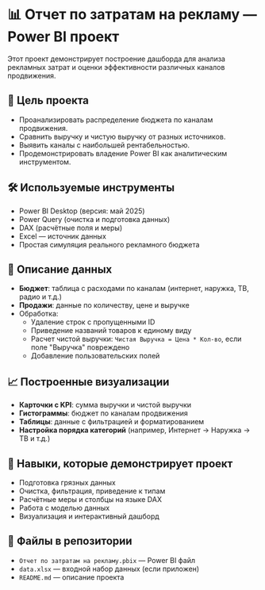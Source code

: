 # 📊 Отчет по затратам на рекламу — Power BI проект

Этот проект демонстрирует построение дашборда для анализа рекламных затрат и оценки эффективности различных каналов продвижения.

## 🎯 Цель проекта

- Проанализировать распределение бюджета по каналам продвижения.
- Сравнить выручку и чистую выручку от разных источников.
- Выявить каналы с наибольшей рентабельностью.
- Продемонстрировать владение Power BI как аналитическим инструментом.

## 🛠 Используемые инструменты

- Power BI Desktop (версия: май 2025)
- Power Query (очистка и подготовка данных)
- DAX (расчётные поля и меры)
- Excel — источник данных
- Простая симуляция реального рекламного бюджета

## 📌 Описание данных

- **Бюджет**: таблица с расходами по каналам (интернет, наружка, ТВ, радио и т.д.)
- **Продажи**: данные по количеству, цене и выручке
- Обработка:
  - Удаление строк с пропущенными ID
  - Приведение названий товаров к единому виду
  - Расчет чистой выручки: `Чистая Выручка = Цена * Кол-во`, если поле "Выручка" повреждено
  - Добавление пользовательских полей

## 📈 Построенные визуализации

- **Карточки с KPI**: сумма выручки и чистой выручки
- **Гистограммы**: бюджет по каналам продвижения
- **Таблицы**: данные с фильтрацией и форматированием
- **Настройка порядка категорий** (например, Интернет → Наружка → ТВ и т.д.)

## 🧩 Навыки, которые демонстрирует проект

- Подготовка грязных данных
- Очистка, фильтрация, приведение к типам
- Расчётные меры и столбцы на языке DAX
- Работа с моделью данных
- Визуализация и интерактивный дашборд

## 📁 Файлы в репозитории

- `Отчет по затратам на рекламу.pbix` — Power BI файл
- `data.xlsx` — входной набор данных (если приложен)
- `README.md` — описание проекта
